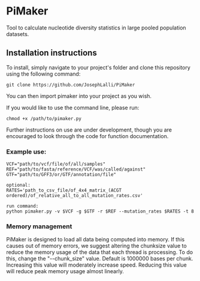 # PiMaker
Tool to calculate nucleotide diversity statistics in large pooled population datasets.

## Installation instructions

To install, simply navigate to your project's folder and clone this repository using the following command:

    git clone https://github.com/JosephLalli/PiMaker

You can then import pimaker into your project as you wish.

If you would like to use the command line, please run:

    chmod +x /path/to/pimaker.py

Further instructions on use are under development, though you are encouraged to look through the code for function documentation.

### Example use:
    VCF="path/to/vcf/file/of/all/samples"
    REF="path/to/fasta/reference/VCF/was/called/against"
    GTF="path/to/GFF3/or/GTF/annotation/file"

    optional:
    RATES='path_to_csv_file/of_4x4_matrix_(ACGT ordered)/of_relative_all_to_all_mutation_rates.csv'

    run command:
    python pimaker.py -v $VCF -g $GTF -r $REF --mutation_rates $RATES -t 8

### Memory management
PiMaker is designed to load all data being computed into memory. If this causes out of memory errors, we suggest altering the chunksize value to reduce the memory usage of the data that each thread is processing. To do this, change the "--chunk_size" value. Default is 1000000 bases per chunk. Increasing this value will moderately increase speed. Reducing this value will reduce peak memory usage almost linearly.

